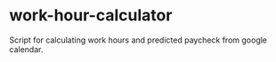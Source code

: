 # work-hour-calculator
Script for calculating work hours and predicted paycheck from google calendar. 
